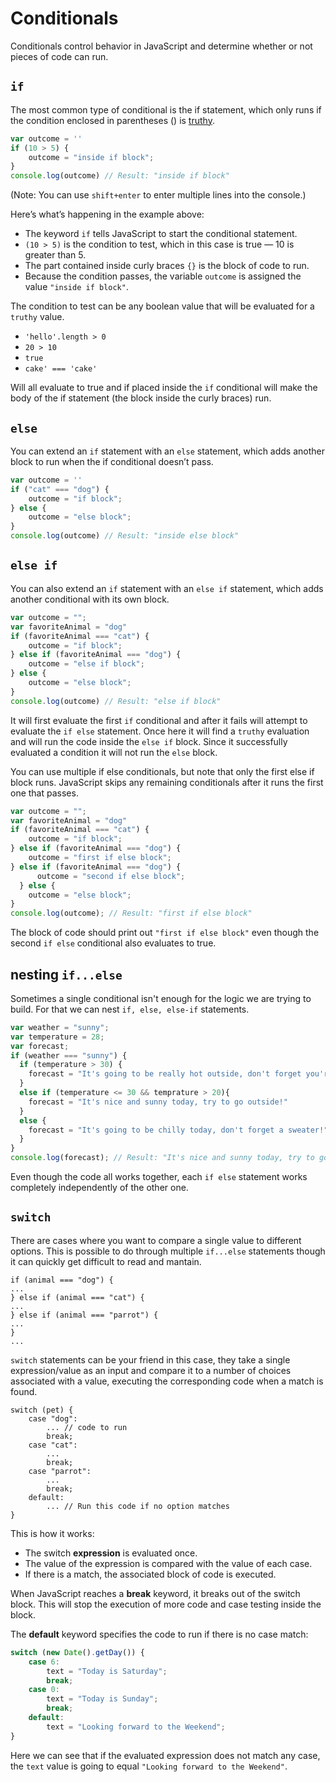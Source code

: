 # Conditionals

Conditionals control behavior in JavaScript and determine whether or not pieces of code can run.

## `if`

The most common type of conditional is the if statement, which only runs if the condition enclosed in parentheses () is [truthy](#boolean).

```javascript
var outcome = ''
if (10 > 5) {
    outcome = "inside if block";
}
console.log(outcome) // Result: "inside if block"
```

(Note: You can use `shift+enter` to enter multiple lines into the console.)

Here’s what’s happening in the example above:

- The keyword `if` tells JavaScript to start the conditional statement.
- `(10 > 5)` is the condition to test, which in this case is true — 10 is greater than 5.
- The part contained inside curly braces `{}` is the block of code to run.
- Because the condition passes, the variable `outcome` is assigned the value `"inside if block"`.

The condition to test can be any boolean value that will be evaluated for a `truthy` value.

- `'hello'.length > 0`
- `20 > 10`
- `true`
- `cake' === 'cake'`

Will all evaluate to true and if placed inside the `if` conditional will make the body of the if statement (the block inside the curly braces) run.

## `else`

You can extend an `if` statement with an `else` statement, which adds another block to run when the if conditional doesn’t pass.

```javascript
var outcome = ''
if ("cat" === "dog") {
    outcome = "if block";
} else {
    outcome = "else block";
}
console.log(outcome) // Result: "inside else block"
```

## `else if`

You can also extend an `if` statement with an `else if` statement, which adds another conditional with its own block.

```javascript
var outcome = "";
var favoriteAnimal = "dog"
if (favoriteAnimal === "cat") {
    outcome = "if block";
} else if (favoriteAnimal === "dog") {
    outcome = "else if block";
} else {
    outcome = "else block";
}
console.log(outcome) // Result: "else if block"
```

It will first evaluate the first `if` conditional and after it fails will attempt to evaluate the `if else` statement.
Once here it will find a `truthy` evaluation and will run the code inside the `else if` block.
Since it successfully evaluated a condition it will not run the `else` block.

You can use multiple if else conditionals, but note that only the first else if block runs. JavaScript skips any remaining conditionals after it runs the first one that passes.

```javascript
var outcome = "";
var favoriteAnimal = "dog"
if (favoriteAnimal === "cat") {
    outcome = "if block";
} else if (favoriteAnimal === "dog") {
    outcome = "first if else block";
} else if (favoriteAnimal === "dog") {
      outcome = "second if else block";
  } else {
    outcome = "else block";
}
console.log(outcome); // Result: "first if else block"
```

The block of code should print out `"first if else block"` even though the second `if else` conditional also evaluates to true.

## nesting `if...else`

Sometimes a single conditional isn't enough for the logic we are trying to build. For that we can nest `if, else, else-if` statements.

```javascript
var weather = "sunny";
var temperature = 28;
var forecast;
if (weather === "sunny") {
  if (temperature > 30) {
    forecast = "It's going to be really hot outside, don't forget you're sunscreen!"
  }
  else if (temperature <= 30 && temprature > 20){
    forecast = "It's nice and sunny today, try to go outside!"
  }
  else {
    forecast = "It's going to be chilly today, don't forget a sweater!"
  }
}
console.log(forecast); // Result: "It's nice and sunny today, try to go outside!"
```

Even though the code all works together, each `if else` statement works completely independently of the other one.

## `switch`

There are cases where you want to compare a single value to different options. This is possible to do through multiple `if...else` statements though it can quickly get difficult to read and mantain.

    if (animal === "dog") {
    ...
    } else if (animal === "cat") {
    ...
    } else if (animal === "parrot") {
    ...
    }
    ...

`switch` statements can be your friend in this case, they take a single expression/value as an input and compare it to a number of choices associated with a value, executing the corresponding code when a match is found.

    switch (pet) {
        case "dog":
            ... // code to run
            break;
        case "cat":
            ...
            break;
        case "parrot":
            ...
            break;
        default:
            ... // Run this code if no option matches
    }

This is how it works:

- The switch **expression** is evaluated once.
- The value of the expression is compared with the value of each case.
- If there is a match, the associated block of code is executed.

When JavaScript reaches a **break** keyword, it breaks out of the switch block. This will stop the execution of more code and case testing inside the block.

The **default** keyword specifies the code to run if there is no case match:

```javascript
switch (new Date().getDay()) {
    case 6:
        text = "Today is Saturday";
        break;
    case 0:
        text = "Today is Sunday";
        break;
    default:
        text = "Looking forward to the Weekend";
}
```

Here we can see that if the evaluated expression does not match any case, the `text` value is going to equal `"Looking forward to the Weekend"`.
